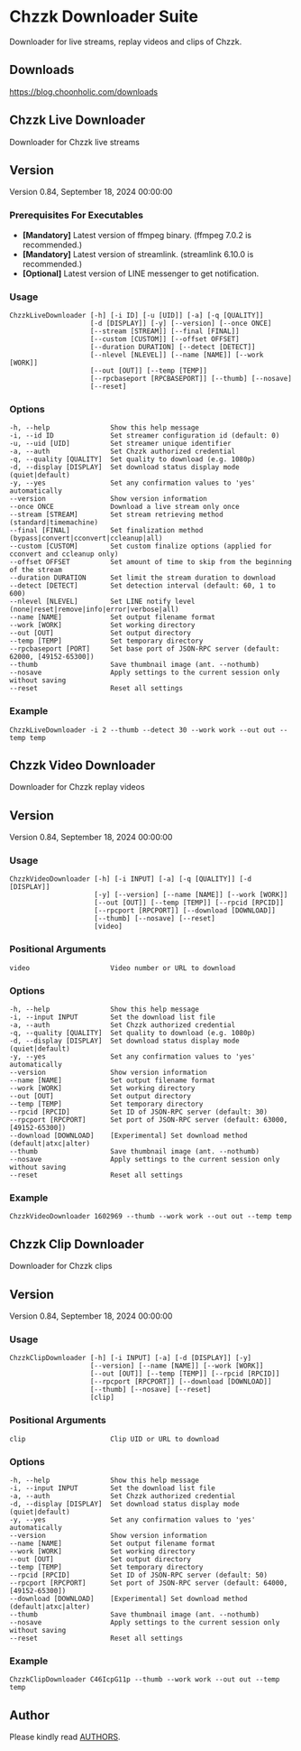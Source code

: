 # Chzzk Downloader Suite
Downloader for live streams, replay videos and clips of Chzzk.

## Downloads
https://blog.choonholic.com/downloads

## Chzzk Live Downloader
Downloader for Chzzk live streams

## Version
Version 0.84, September 18, 2024 00:00:00

### Prerequisites For Executables
* **[Mandatory]** Latest version of ffmpeg binary. (ffmpeg 7.0.2 is recommended.)
* **[Mandatory]** Latest version of streamlink. (streamlink 6.10.0 is recommended.)
* **[Optional]** Latest version of LINE messenger to get notification.

### Usage
```
ChzzkLiveDownloader [-h] [-i ID] [-u [UID]] [-a] [-q [QUALITY]]
                    [-d [DISPLAY]] [-y] [--version] [--once ONCE]
                    [--stream [STREAM]] [--final [FINAL]]
                    [--custom [CUSTOM]] [--offset OFFSET]
                    [--duration DURATION] [--detect [DETECT]]
                    [--nlevel [NLEVEL]] [--name [NAME]] [--work [WORK]]
                    [--out [OUT]] [--temp [TEMP]]
                    [--rpcbaseport [RPCBASEPORT]] [--thumb] [--nosave]
                    [--reset]
```

### Options
```
-h, --help               Show this help message
-i, --id ID              Set streamer configuration id (default: 0)
-u, --uid [UID]          Set streamer unique identifier
-a, --auth               Set Chzzk authorized credential
-q, --quality [QUALITY]  Set quality to download (e.g. 1080p)
-d, --display [DISPLAY]  Set download status display mode (quiet|default)
-y, --yes                Set any confirmation values to 'yes' automatically
--version                Show version information
--once ONCE              Download a live stream only once
--stream [STREAM]        Set stream retrieving method (standard|timemachine)
--final [FINAL]          Set finalization method (bypass|convert|cconvert|ccleanup|all)
--custom [CUSTOM]        Set custom finalize options (applied for cconvert and ccleanup only)
--offset OFFSET          Set amount of time to skip from the beginning of the stream
--duration DURATION      Set limit the stream duration to download
--detect [DETECT]        Set detection interval (default: 60, 1 to 600)
--nlevel [NLEVEL]        Set LINE notify level (none|reset|remove|info|error|verbose|all)
--name [NAME]            Set output filename format
--work [WORK]            Set working directory
--out [OUT]              Set output directory
--temp [TEMP]            Set temporary directory
--rpcbaseport [PORT]     Set base port of JSON-RPC server (default: 62000, [49152-65300])
--thumb                  Save thumbnail image (ant. --nothumb)
--nosave                 Apply settings to the current session only without saving
--reset                  Reset all settings
```

### Example
```
ChzzkLiveDownloader -i 2 --thumb --detect 30 --work work --out out --temp temp
```

## Chzzk Video Downloader
Downloader for Chzzk replay videos

## Version
Version 0.84, September 18, 2024 00:00:00

### Usage
```
ChzzkVideoDownloader [-h] [-i INPUT] [-a] [-q [QUALITY]] [-d [DISPLAY]]
                     [-y] [--version] [--name [NAME]] [--work [WORK]]
                     [--out [OUT]] [--temp [TEMP]] [--rpcid [RPCID]]
                     [--rpcport [RPCPORT]] [--download [DOWNLOAD]]
                     [--thumb] [--nosave] [--reset]
                     [video]
```

### Positional Arguments
```
video                    Video number or URL to download
```

### Options
```
-h, --help               Show this help message
-i, --input INPUT        Set the download list file
-a, --auth               Set Chzzk authorized credential
-q, --quality [QUALITY]  Set quality to download (e.g. 1080p)
-d, --display [DISPLAY]  Set download status display mode (quiet|default)
-y, --yes                Set any confirmation values to 'yes' automatically
--version                Show version information
--name [NAME]            Set output filename format
--work [WORK]            Set working directory
--out [OUT]              Set output directory
--temp [TEMP]            Set temporary directory
--rpcid [RPCID]          Set ID of JSON-RPC server (default: 30)
--rpcport [RPCPORT]      Set port of JSON-RPC server (default: 63000, [49152-65300])
--download [DOWNLOAD]    [Experimental] Set download method (default|atxc|alter)
--thumb                  Save thumbnail image (ant. --nothumb)
--nosave                 Apply settings to the current session only without saving
--reset                  Reset all settings
```

### Example
```
ChzzkVideoDownloader 1602969 --thumb --work work --out out --temp temp
```

## Chzzk Clip Downloader
Downloader for Chzzk clips

## Version
Version 0.84, September 18, 2024 00:00:00

### Usage
```
ChzzkClipDownloader [-h] [-i INPUT] [-a] [-d [DISPLAY]] [-y]
                    [--version] [--name [NAME]] [--work [WORK]]
                    [--out [OUT]] [--temp [TEMP]] [--rpcid [RPCID]]
                    [--rpcport [RPCPORT]] [--download [DOWNLOAD]]
                    [--thumb] [--nosave] [--reset]
                    [clip]
```

### Positional Arguments
```
clip                     Clip UID or URL to download
```

### Options
```
-h, --help               Show this help message
-i, --input INPUT        Set the download list file
-a, --auth               Set Chzzk authorized credential
-d, --display [DISPLAY]  Set download status display mode (quiet|default)
-y, --yes                Set any confirmation values to 'yes' automatically
--version                Show version information
--name [NAME]            Set output filename format
--work [WORK]            Set working directory
--out [OUT]              Set output directory
--temp [TEMP]            Set temporary directory
--rpcid [RPCID]          Set ID of JSON-RPC server (default: 50)
--rpcport [RPCPORT]      Set port of JSON-RPC server (default: 64000, [49152-65300])
--download [DOWNLOAD]    [Experimental] Set download method (default|atxc|alter)
--thumb                  Save thumbnail image (ant. --nothumb)
--nosave                 Apply settings to the current session only without saving
--reset                  Reset all settings
```

### Example
```
ChzzkClipDownloader C46IcpG11p --thumb --work work --out out --temp temp
```

## Author
Please kindly read [AUTHORS](./AUTHORS.md).
